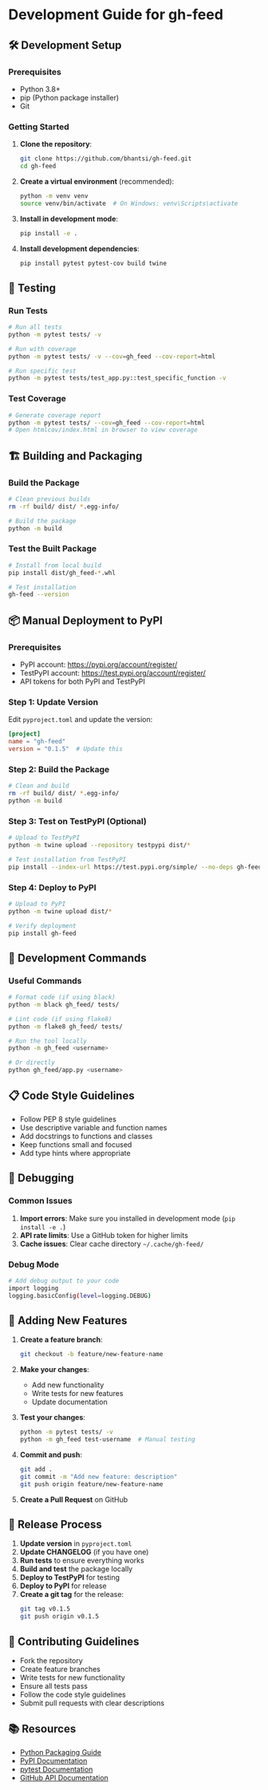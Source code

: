 # Development Guide for gh-feed

## 🛠️ Development Setup

### Prerequisites
- Python 3.8+ 
- pip (Python package installer)
- Git

### Getting Started

1. **Clone the repository**:
   ```bash
   git clone https://github.com/bhantsi/gh-feed.git
   cd gh-feed
   ```

2. **Create a virtual environment** (recommended):
   ```bash
   python -m venv venv
   source venv/bin/activate  # On Windows: venv\Scripts\activate
   ```

3. **Install in development mode**:
   ```bash
   pip install -e .
   ```

4. **Install development dependencies**:
   ```bash
   pip install pytest pytest-cov build twine
   ```

## 🧪 Testing

### Run Tests
```bash
# Run all tests
python -m pytest tests/ -v

# Run with coverage
python -m pytest tests/ -v --cov=gh_feed --cov-report=html

# Run specific test
python -m pytest tests/test_app.py::test_specific_function -v
```

### Test Coverage
```bash
# Generate coverage report
python -m pytest tests/ --cov=gh_feed --cov-report=html
# Open htmlcov/index.html in browser to view coverage
```

## 🏗️ Building and Packaging

### Build the Package
```bash
# Clean previous builds
rm -rf build/ dist/ *.egg-info/

# Build the package
python -m build
```

### Test the Built Package
```bash
# Install from local build
pip install dist/gh_feed-*.whl

# Test installation
gh-feed --version
```

## 📦 Manual Deployment to PyPI

### Prerequisites
- PyPI account: https://pypi.org/account/register/
- TestPyPI account: https://test.pypi.org/account/register/
- API tokens for both PyPI and TestPyPI

### Step 1: Update Version
Edit `pyproject.toml` and update the version:
```toml
[project]
name = "gh-feed"
version = "0.1.5"  # Update this
```

### Step 2: Build the Package
```bash
# Clean and build
rm -rf build/ dist/ *.egg-info/
python -m build
```

### Step 3: Test on TestPyPI (Optional)
```bash
# Upload to TestPyPI
python -m twine upload --repository testpypi dist/*

# Test installation from TestPyPI
pip install --index-url https://test.pypi.org/simple/ --no-deps gh-feed
```

### Step 4: Deploy to PyPI
```bash
# Upload to PyPI
python -m twine upload dist/*

# Verify deployment
pip install gh-feed
```

## 🔧 Development Commands

### Useful Commands
```bash
# Format code (if using black)
python -m black gh_feed/ tests/

# Lint code (if using flake8)
python -m flake8 gh_feed/ tests/

# Run the tool locally
python -m gh_feed <username>

# Or directly
python gh_feed/app.py <username>
```

## 📋 Code Style Guidelines

- Follow PEP 8 style guidelines
- Use descriptive variable and function names
- Add docstrings to functions and classes
- Keep functions small and focused
- Add type hints where appropriate

## 🐛 Debugging

### Common Issues
1. **Import errors**: Make sure you installed in development mode (`pip install -e .`)
2. **API rate limits**: Use a GitHub token for higher limits
3. **Cache issues**: Clear cache directory `~/.cache/gh-feed/`

### Debug Mode
```bash
# Add debug output to your code
import logging
logging.basicConfig(level=logging.DEBUG)
```

## 📝 Adding New Features

1. **Create a feature branch**:
   ```bash
   git checkout -b feature/new-feature-name
   ```

2. **Make your changes**:
   - Add new functionality
   - Write tests for new features
   - Update documentation

3. **Test your changes**:
   ```bash
   python -m pytest tests/ -v
   python -m gh_feed test-username  # Manual testing
   ```

4. **Commit and push**:
   ```bash
   git add .
   git commit -m "Add new feature: description"
   git push origin feature/new-feature-name
   ```

5. **Create a Pull Request** on GitHub

## 🚀 Release Process

1. **Update version** in `pyproject.toml`
2. **Update CHANGELOG** (if you have one)
3. **Run tests** to ensure everything works
4. **Build and test** the package locally
5. **Deploy to TestPyPI** for testing
6. **Deploy to PyPI** for release
7. **Create a git tag** for the release:
   ```bash
   git tag v0.1.5
   git push origin v0.1.5
   ```

## 🤝 Contributing Guidelines

- Fork the repository
- Create feature branches
- Write tests for new functionality
- Ensure all tests pass
- Follow the code style guidelines
- Submit pull requests with clear descriptions

## 📚 Resources

- [Python Packaging Guide](https://packaging.python.org/)
- [PyPI Documentation](https://pypi.org/help/)
- [pytest Documentation](https://docs.pytest.org/)
- [GitHub API Documentation](https://docs.github.com/en/rest)
